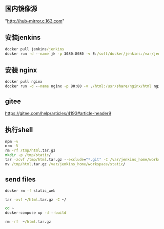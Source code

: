 ## 国内镜像源
"http://hub-mirror.c.163.com"

## 安装jenkins

```cmd
docker pull jenkins/jenkins
docker run -d --name jk -p 3080:8080 -v E:/soft/docker/jenkins:/var/jenkins_home jenkins/jenkins
```

## 安装 nginx

```cmd
docker pull nginx
docker run -d --name nginx -p 80:80 -v ./html:/usr/share/nginx/html nginx
```

## gitee
https://gitee.com/help/articles/4193#article-header9

## 执行shell
```cmd
npm -v
nrm -V
rm -rf /tmp/html.tar.gz
mkdir -p /tmp/static/
tar -zcvf /tmp/html.tar.gz --exclude="*.git" -C /var/jenkins_home/workspace/static . 
mv /tmp/html.tar.gz /var/jenkins_home/workspace/static/
```

## send files
```cmd
docker rm -f static_web

tar -xvf ~/html.tar.gz -C ~/

cd ~
docker-compose up -d --build

rm -rf  ~/html.tar.gz
```
<!-- 
function Foo() {
     getName = function(){ 
        console.log(1); 
     };
     return this;
}
Foo.getName = function() { 
    console.log(2);
};
Foo.prototype.getName = function(){ 
    console.log(3);
};
var getName = function() { 
    console.log(4);
};
function getName(){ 
    console.log(5);
}

Foo.getName(); // 
getName(); // 
Foo().getName(); // 
getName(); // 
new (Foo.getName)(); //
(new Foo()).getName(); //

var list1 = [
  {
    "id": 1,
    "parentId": 0
  },
  {
    "id": 2,
    "parentId": 0
  },
  {
    "id": 3,
    "parentId": 1
  },
    {
        "id": 4,
        "parentId": 3
    }
]

var toTree1 = list => {
    const res = []
    const map = {}
    
    list.forEach(v => {
        if (!v.parentId) {
            if (!map[v.id]) {
                res.push(v)
                map[v.id] = v
            } else {
                res.push({
                    ...v,
                    ...map[v.id]
                })
            }
        } else {
            if (!map[v.id]) {
             map[v.parentId] = map[v.parentId] || {}
            map[v.parentId].children = map[v.parentId].children || []
            map[v.parentId].children.push(v)
            map[v.id] = v
            } else {
                map[v.id] = {
                    ...map[v.id],
                    ...v,
                }
                
            }
            
            
        }
    })
    
    return res
}

toTree1(list1) -->